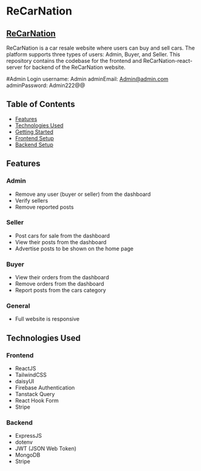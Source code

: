 # ReCarNation
## <a href="https://recarnation-react-client.web.app/">ReCarNation</a>
ReCarNation is a car resale website where users can buy and sell cars. The platform supports three types of users: Admin, Buyer, and Seller. This repository contains the codebase for the frontend and ReCarNation-react-server for backend of the ReCarNation website.

#Admin Login
username: Admin
adminEmail: Admin@admin.com
adminPassword: Admin222@@

## Table of Contents
- [Features](#features)
- [Technologies Used](#technologies-used)
- [Getting Started](#getting-started)
- [Frontend Setup](#frontend-setup)
- [Backend Setup](#backend-setup)

## Features

### Admin
- Remove any user (buyer or seller) from the dashboard
- Verify sellers
- Remove reported posts

### Seller
- Post cars for sale from the dashboard
- View their posts from the dashboard
- Advertise posts to be shown on the home page

### Buyer
- View their orders from the dashboard
- Remove orders from the dashboard
- Report posts from the cars category

### General
- Full website is responsive

## Technologies Used

### Frontend
- ReactJS
- TailwindCSS
- daisyUI
- Firebase Authentication
- Tanstack Query
- React Hook Form
- Stripe

### Backend
- ExpressJS
- dotenv
- JWT (JSON Web Token)
- MongoDB
- Stripe
